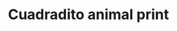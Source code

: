 ---
title: Cuadradito animal print
date: 
draft: false

# descripcion
description : Aros pasantes en plata 925 y strass. Traba con mariposita.

materials: Plata 925

color: 

dimensions: Largo 0,70 x 0,70 cm

code: 01-06-1106

type: "Aros"

categories: []

price: $890,00

price_eftvo: $755,00

# Images
# first image will be shown in the product page
images:
  # - image: "images/path_to_image"
  # La ubicacion de las imagenes es imagenes/Aros/Aros.Strass/01-06-1106-cuadradito-animal-print
  - image: "./images/aros/strass/01-06-1106-cuadradito-animal-print.jpg"
---